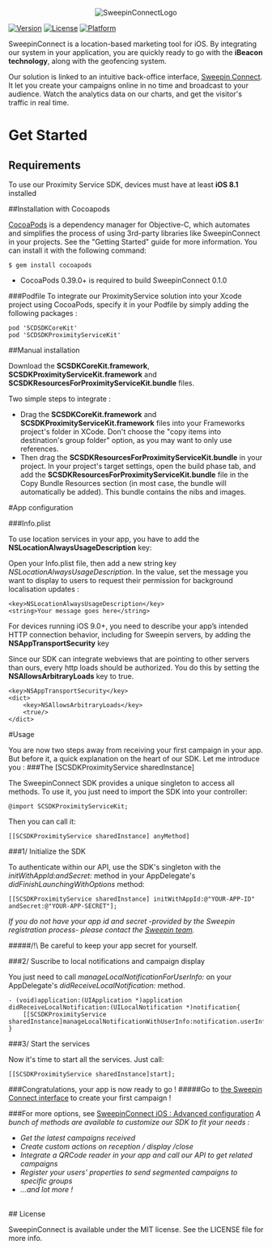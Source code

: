 <p align="center" >
  <img src="http://connect.sweepin.net/img/logo/sweepin-connect-850x300.png" alt="SweepinConnectLogo" title="SweepinConnectLogo">
</p>

[![Version](https://img.shields.io/cocoapods/v/SweepinConnect.svg?style=flat)](http://cocoapods.org/pods/SweepinConnect)
[![License](https://img.shields.io/cocoapods/l/SweepinConnect.svg?style=flat)](http://cocoapods.org/pods/SweepinConnect)
[![Platform](https://img.shields.io/cocoapods/p/SweepinConnect.svg?style=flat)](http://cocoapods.org/pods/SweepinConnect)

SweepinConnect is a location-based marketing tool for iOS. By integrating our system in your application, you are quickly ready to go with the **iBeacon technology**, along with the geofencing system.

Our solution is linked to an intuitive back-office interface, <a href='https://connect.sweepin.fr/admin/login'>Sweepin Connect</a>. It let you create your campaigns online in no time and broadcast to your audience.
Watch the analytics data on our charts, and get the visitor's traffic in real time.

# Get Started

## Requirements

To use our Proximity Service SDK, devices must have at least **iOS 8.1** installed

##Installation with Cocoapods


[CocoaPods](http://cocoapods.org) is a dependency manager for Objective-C, which automates and simplifies the process of using 3rd-party libraries like SweepinConnect in your projects. See the "Getting Started" guide for more information. You can install it with the following command:

	$ gem install cocoapods

* CocoaPods 0.39.0+ is required to build SweepinConnect 0.1.0

###Podfile
To integrate our ProximityService solution into your Xcode project using CocoaPods, specify it in your Podfile by simply adding the following packages :

```
pod 'SCDSDKCoreKit'
pod 'SCDSDKProximityServiceKit'
```

##Manual installation

Download the **SCSDKCoreKit.framework**, **SCSDKProximityServiceKit.framework** and **SCSDKResourcesForProximityServiceKit.bundle** files.

Two simple steps to integrate :

- Drag the **SCSDKCoreKit.framework** and **SCSDKProximityServiceKit.framework** files into your Frameworks project's folder in XCode. Don't choose the "copy items into destination's group folder" option, as you may want to only use references.  
- Then drag the **SCSDKResourcesForProximityServiceKit.bundle** in your project. In your project's target settings, open the build phase tab, and add the **SCSDKResourcesForProximityServiceKit.bundle** file in the Copy Bundle Resources section (in most case, the bundle will automatically be added). This bundle contains the nibs and images.


#App configuration


###Info.plist

To use location services in your app, you have to add the **NSLocationAlwaysUsageDescription** key:

Open your Info.plist file, then add a new string key *NSLocationAlwaysUsageDescription*. In the value, set the message you want to display to users to request their permission for background localisation updates :

    <key>NSLocationAlwaysUsageDescription</key>
    <string>Your message goes here</string>

For devices running iOS 9.0+, you need to describe your app’s intended HTTP connection behavior, including for Sweepin servers, by adding the **NSAppTransportSecurity** key

Since our SDK can integrate webviews that are pointing to other servers than ours, every http loads should be authorized. You do this by setting the **NSAllowsArbitraryLoads** key to true.

	<key>NSAppTransportSecurity</key>
	<dict>
		<key>NSAllowsArbitraryLoads</key>
		<true/>
	</dict>
	

#Usage

You are now two steps away from receiving your first campaign in your app. But before it, a quick explanation on the heart of our SDK. Let me introduce you :
###The [SCSDKProximityService sharedInstance]

The SweepinConnect SDK provides a unique singleton to access all methods. 
To use it, you just need to import the SDK into your controller:

	@import SCSDKProximityServiceKit;

Then you can call it: 

    [[SCSDKProximityService sharedInstance] anyMethod]


###1/ Initialize the SDK


To authenticate within our API, use the SDK's singleton with the *initWithAppId:andSecret:* method in your AppDelegate's *didFinishLaunchingWithOptions* method: 

    [[SCSDKProximityService sharedInstance] initWithAppId:@"YOUR-APP-ID" andSecret:@"YOUR-APP-SECRET"];

*If you do not have your app id and secret -provided by the Sweepin registration process- please contact the [Sweepin team][1].*
    
#####/!\ Be careful to keep your app secret for yourself.

###2/ Suscribe to local notifications and campaign display


You just need to call *manageLocalNotificationForUserInfo:* on your AppDelegate's *didReceiveLocalNotification:* method.

	- (void)application:(UIApplication *)application didReceiveLocalNotification:(UILocalNotification *)notification{
	    [[SCSDKProximityService sharedInstance]manageLocalNotificationWithUserInfo:notification.userInfo];
	}

###3/ Start the services

Now it's time to start all the services. Just call:

	[[SCSDKProximityService sharedInstance]start];

###Congratulations, your app is now ready to go ! 
#####Go to <a href='https://connect.sweepin.fr/admin/login'>the Sweepin Connect interface</a> to create your first campaign !

###For more options, see [SweepinConnect iOS : Advanced configuration](SweepinConnect-iOS_Advanced-configuration.md)
*A bunch of methods are available to customize our SDK to fit your needs :*

- *Get the latest campaigns received*
- *Create custom actions on reception / display /close*
- *Integrate a QRCode reader in your app and call our API to get related campaigns*
- *Register your users' properties to send segmented campaigns to specific groups*
- *...and lot more !*


<br/>	
## License

SweepinConnect is available under the MIT license. See the LICENSE file for more info.

  [1]: http://www.sweepin.fr/contact


<!--
The Sweepin platform currently lets you choose from 6 types of animations: 

1) Simple: simple notification that will be triggered when detecting the associated beacon, and will simply open the app. You can then handle what to do, like deep linking the push (ex: open a specific view controller)

2) Rich: notification that opens the app and displays a rich animation (custom images, colors, texts in the web manager). 

3) Webview : A notification that opens the app and displays an UIWebview object loading the url you choose inside an UIViewController.

4) Audio : notification that opens the app and displays an audio animation (containing an image in background, an audio file and texts in the web manager). 

5) Video : notification that opens the app and displays a video animation, containing a video file and texts in the web manager.

6) Loyalty : notification that opens the app and displays a loyalty animation. On each connection with the related transmitter, the loyalty template receive one more stamp.

All these animations include a custom delegate to handle user interactions.
-->

<!--## Example project

To run the example project, clone the repo, and run `pod install` from the Example directory first.
-->